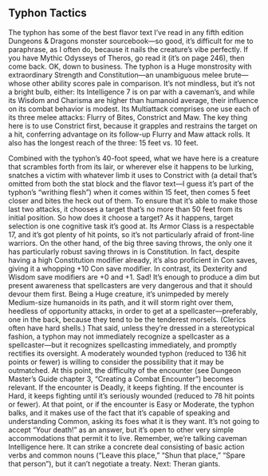 ## Typhon Tactics


The typhon has some of the best flavor text I’ve read in any fifth edition Dungeons & Dragons monster sourcebook—so good, it’s difficult for me to paraphrase, as I often do, because it nails the creature’s vibe perfectly. If you have Mythic Odysseys of Theros, go read it (it’s on page 246), then come back.
OK, down to business. The typhon is a Huge monstrosity with extraordinary Strength and Constitution—an unambiguous melee brute—whose other ability scores pale in comparison. It’s not mindless, but it’s not a bright bulb, either: Its Intelligence 7 is on par with a caveman’s, and while its Wisdom and Charisma are higher than humanoid average, their influence on its combat behavior is modest.
Its Multiattack comprises one use each of its three melee attacks: Flurry of Bites, Constrict and Maw. The key thing here is to use Constrict first, because it grapples and restrains the target on a hit, conferring advantage on its follow-up Flurry and Maw attack rolls. It also has the longest reach of the three: 15 feet vs. 10 feet.

Combined with the typhon’s 40-foot speed, what we have here is a creature that scrambles forth from its lair, or wherever else it happens to be lurking, snatches a victim with whatever limb it uses to Constrict with (a detail that’s omitted from both the stat block and the flavor text—I guess it’s part of the typhon’s “writhing flesh”) when it comes within 15 feet, then comes 5 feet closer and bites the heck out of them. To ensure that it’s able to make those last two attacks, it chooses a target that’s no more than 50 feet from its initial position.
So how does it choose a target? As it happens, target selection is one cognitive task it’s good at. Its Armor Class is a respectable 17, and it’s got plenty of hit points, so it’s not particularly afraid of front-line warriors. On the other hand, of the big three saving throws, the only one it has particularly robust saving throws in is Constitution. In fact, despite having a high Constitution modifier already, it’s also proficient in Con saves, giving it a whopping +10 Con save modifier. In contrast, its Dexterity and Wisdom save modifiers are +0 and +1. Sad! It’s enough to produce a dim but present awareness that spellcasters are very dangerous and that it should devour them first.
Being a Huge creature, it’s unimpeded by merely Medium-size humanoids in its path, and it will storm right over them, heedless of opportunity attacks, in order to get at a spellcaster—preferably, one in the back, because they tend to be the tenderest morsels. (Clerics often have hard shells.) That said, unless they’re dressed in a stereotypical fashion, a typhon may not immediately recognize a spellcaster as a spellcaster—but it recognizes spellcasting immediately, and promptly rectifies its oversight.
A moderately wounded typhon (reduced to 136 hit points or fewer) is willing to consider the possibility that it may be outmatched. At this point, the difficulty of the encounter (see Dungeon Master’s Guide chapter 3, “Creating a Combat Encounter”) becomes relevant. If the encounter is Deadly, it keeps fighting. If the encounter is Hard, it keeps fighting until it’s seriously wounded (reduced to 78 hit points or fewer). At that point, or if the encounter is Easy or Moderate, the typhon balks, and it makes use of the fact that it’s capable of speaking and understanding Common, asking its foes what it is they want. It’s not going to accept “Your death!” as an answer, but it’s open to other very simple accommodations that permit it to live. Remember, we’re talking caveman Intelligence here. It can strike a concrete deal consisting of basic action verbs and common nouns (“Leave this place,” “Shun that place,” “Spare that person”), but it can’t negotiate a treaty.
Next: Theran giants.
